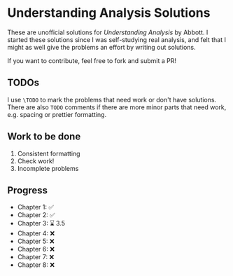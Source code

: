 # Understanding Analysis Solutions

These are unofficial solutions for _Understanding Analysis_ by Abbott.
I started these solutions since I was self-studying real analysis,
and felt that I might as well give the problems an effort by writing
out solutions.

If you want to contribute, feel free to fork and submit a PR!

## TODOs

I use `\TODO` to mark the problems that need work or don't have solutions.
There are also `TODO` comments if there are more minor parts that need work, e.g. spacing or prettier formatting.

## Work to be done

1. Consistent formatting
2. Check work!
3. Incomplete problems

## Progress

- Chapter 1: :white_check_mark:
- Chapter 2: :white_check_mark:
- Chapter 3: :hourglass: 3.5
- Chapter 4: :x:
- Chapter 5: :x:
- Chapter 6: :x:
- Chapter 7: :x:
- Chapter 8: :x:
